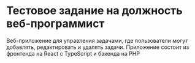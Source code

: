 # Тестовое задание на должность веб-программист
Веб-приложение для управления задачами, где пользователи могут добавлять,
редактировать и удалять задачи. Приложение состоит из фронтенда на React
с TypeScript и бэкенда на PHP
